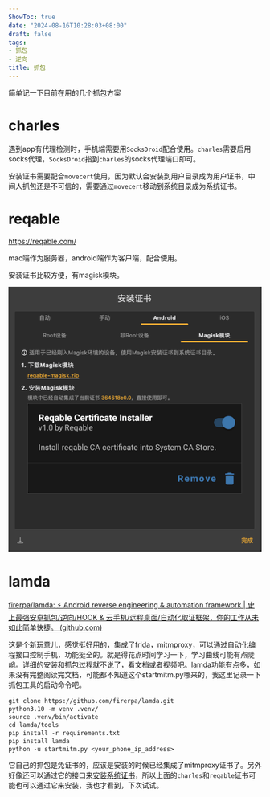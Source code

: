 ```yaml
---
ShowToc: true
date: "2024-08-16T10:28:03+08:00"
draft: false
tags:
- 抓包
- 逆向
title: 抓包
---
```


简单记一下目前在用的几个抓包方案

# charles

遇到app有代理检测时，手机端需要用`SocksDroid`配合使用。`charles`需要启用socks代理，`SocksDroid`指到`charles`的socks代理端口即可。

安装证书需要配合`movecert`使用，因为默认会安装到用户目录成为用户证书，中间人抓包还是不可信的，需要通过`movecert`移动到系统目录成为系统证书。

# reqable

https://reqable.com/

mac端作为服务器，android端作为客户端，配合使用。

安装证书比较方便，有magisk模块。

![image-20240816105110417](https://raw.githubusercontent.com/0x540x59/piclist/master/image-20240816105110417.png)

# lamda

[firerpa/lamda: ⚡️ Android reverse engineering & automation framework | 史上最强安卓抓包/逆向/HOOK & 云手机/远程桌面/自动化取证框架，你的工作从未如此简单快捷。 (github.com)](https://github.com/firerpa/lamda)

这是个新玩意儿，感觉挺好用的，集成了frida，mitmproxy，可以通过自动化编程接口控制手机，功能挺全的。就是得花点时间学习一下，学习曲线可能有点陡峭。详细的安装和抓包过程就不说了，看文档或者视频吧。lamda功能有点多，如果没有完整阅读完文档，可能都不知道这个startmitm.py哪来的，我这里记录一下抓包工具的启动命令吧。

```shell
git clone https://github.com/firerpa/lamda.git
python3.10 -m venv .venv/
source .venv/bin/activate
cd lamda/tools
pip install -r requirements.txt
pip install lamda
python -u startmitm.py <your_phone_ip_address>
```

它自己的抓包是免证书的，应该是安装的时候已经集成了mitmproxy证书了。另外好像还可以通过它的接口来[安装系统证书](https://github.com/firerpa/lamda/wiki/安装证书)，所以上面的`charles`和`reqable`证书可能也可以通过它来安装，我也才看到，下次试试。

